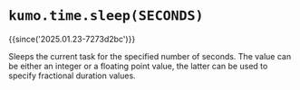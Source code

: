 # `kumo.time.sleep(SECONDS)`

{{since('2025.01.23-7273d2bc')}}

Sleeps the current task for the specified number of seconds.
The value can be either an integer or a floating point value,
the latter can be used to specify fractional duration values.

